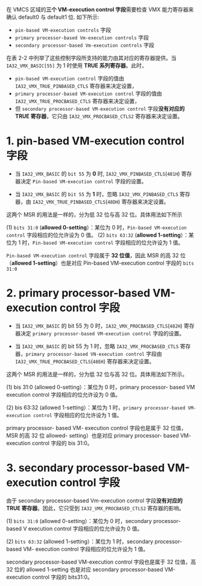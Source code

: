 

在 VMCS 区域的**三个 VM-execution control 字段**需要检查 VMX 能力寄存器来确认 default0 与 default1 位. 如下所示:

* `pin-based VM-execution controls` 字段
* `primary processor-based Vm-execution controls` 字段 
* `secondary processor-based Vm-execution controls` 字段

在表 2-2 中列举了这些控制字段所支持的能力由其对应的寄存器提供。当 `IA32_VMX_BASIC[55]` 为 1 时使用 **TRUE 系列寄存器**。此时，
* `pin-based VM-execution control` 字段的值由 `IA32_VMX_TRUE_PINBASED_CTLS` 寄存器来决定设置，
* `primary processor-based VM-execution control` 字段的值由 `IA32_VMX_TRUE_PROCBASED_CTLS` 寄存器来决定设置，
* 但 `secondary processor-based VM-execution control` 字段**没有对应的 TRUE 寄存器**，它只由 `IA32_VMX_PROCBASED_CTLS2` 寄存器来决定设置。

# 1. pin-based VM-execution control 字段

* 当 `IA32_VMX_BASIC` 的 `bit 55` 为 **0** 时, `IA32_VMX_PINBASED_CTLS`(`481H`) 寄存器决定 `Pin-based VM-execution control` 字段的设置。

* 当 `IA32_VMX_BASIC` 的 `bit 55` 为 **1** 时，忽略 `IA32_VMX_PINBASED_CTLS` 寄存器，由 `IA32_VMX_TRUE_PINBASED_CTLS`(`48DH`) 寄存器来决定设置。

这两个 MSR 的用法是一样的，分为低 32 位与高 32 位。具体用法如下所示

(1) `bits 31:0` (**allowed 0-setting**）：某位为 0 时，`Pin-based VM-execution control` 字段相应的位允许设为 0 值。
(2) `bits 63:32` (**allowed 1-setting**）：某位为 1 时，`Pin-based VM-execution control` 字段相应的位允许设为 1 值。

`Pin-based VM-execution control` 字段属于 **32 位值**，因此 MSR 的高 32 位（**allowed 1-setting**）也是对应 Pin-based VM-execution control 字段的 `bits 31:0`

# 2. primary processor-based VM-execution control 字段

* 当 `IA32_VMX_BASIC` 的 bit 55 为 0 时，`IA32_VMX_PROCBASED_CTLS`(`482H`) 寄存器决定 `primary processor-based VM-execution control` 字段的设置。

* 当 `IA32_VMX_BASIC` 的 bit 55 为 1 时，忽略 `IA32_VMX_PROCBASED_CTLS` 寄存器，`primary processor-based VN-execution control` 字段由 `IA32_VMX_TRUE_PROCBASED_CTLS`(`48EH`) 寄存器来决定设置。

这两个 MSR 的用法是一样的，分为低 32 位与高 32 位。具体用法如下所示。

(1) bis 31:0 (allowed 0-setting）：某位为 0 时，primary processor- based VM  execution control 字段相应的位允许设为 0 值。

(2) bis 63:32 (allowed 1-setting）：某位为 1 时，`primary processor-based VM-execution control` 字段相应的位允许设为 1 值。

primary processor- based VM- execution control 字段也是属于 32 位值，MSR 的高 32 位  allowed- setting）也是对应 primary processor- based VM- execution control 字段的 bis 31:0。

# 3. secondary processor-based VM-execution control 字段

由于 secondary processor-based Vm-execution control 字段**没有对应的 TRUE 寄存器**。因此，它只受到 `IA32_VMX_PROCBASED_CTLS2` 寄存器的影响。

(1) `bits 31:0` (allowed 0-setting）：某位为 0 时，secondary processor- based V  execution control 字段相应的位允许设为 0 值。

(2) `bits 63:32` (allowed 1-setting）：某位为 1 时，secondary processor- based VM-  execution control 字段相应的位允许设为 1 值。

secondary processor-based VM-execution control 字段也是属于 32 位值，高 32 位的  allowed 1-setting 也是对应 secondary processor-based VM-execution control 字段的 bits31:0。